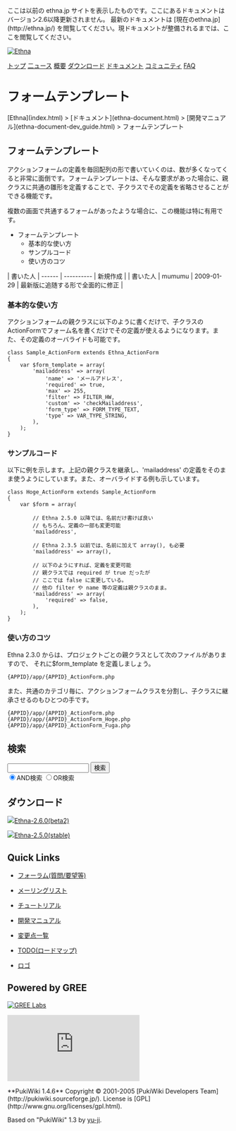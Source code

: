 <title>
フォームテンプレート - Ethna - PHPウェブアプリケーションフレームワーク</title>
 <link rel="stylesheet" href="skin/ethna/ethna.css" title="ethna" type="text/css" charset="utf-8">

 <link rel="alternate" type="application/rss+xml" title="RSS" href="cmd=rss.html">

 <script type="text/javascript" src="skin/trackback.js"></script>

</head>
ここは以前の ethna.jp サイトを表示したものです。ここにあるドキュメントはバージョン2.6以降更新されません。  
最新のドキュメントは [現在のethna.jp](http://ethna.jp/) を閲覧してください。現ドキュメントが整備されるまでは、ここを閲覧してください。

<!-- ??BEGIN id:wrapper --><!-- ?? Navigator ?? ======================================================= -->

[![Ethna](image/navlogo.gif)](/)

[トップ](ethna.html "ethna (11d)") [二ュース](ethna-news.html "ethna-news (11d)") [概要](ethna-about.html "ethna-about (11d)") [ダウンロード](ethna-download.html "ethna-download (25d)") [ドキュメント](ethna-document.html "ethna-document (884d)") [コミュニティ](ethna-community.html "ethna-community (619d)") [FAQ](ethna-document-faq.html "ethna-document-faq (1240d)")

<!-- ?? Header ?? ========================================================== -->

# フォームテンプレート 

<!-- ?? Content ?? ========================================================= -->
<!-- ??BEGIN id:main -->
<!-- ??BEGIN id:wrap_content -->
<!-- ??BEGIN id:content -->
<!-- ??BEGIN id:page_navigator -->
<!-- ??END id:PageNavigator -->
<!-- ??BEGIN id:body --> [Ethna](index.html) > [ドキュメント](ethna-document.html) > [開発マニュアル](ethna-document-dev_guide.html) > フォームテンプレート 
## フォームテンプレート [](ethna-document-dev_guide-form_template.html#d69b6135 "d69b6135")

アクションフォームの定義を毎回配列の形で書いていくのは、数が多くなってくると非常に面倒です。フォームテンプレートは、そんな要求があった場合に、親クラスに共通の雛形を定義することで、子クラスでその定義を省略させることができる機能です。

複数の画面で共通するフォームがあったような場合に、この機能は特に有用です。

- フォームテンプレート 
  - 基本的な使い方 
  - サンプルコード 
  - 使い方のコツ 

| 書いた人 | ------ | ---------- | 新規作成 |
| 書いた人 | mumumu | 2009-01-29 | 最新版に追随する形で全面的に修正 |

### 基本的な使い方 [](ethna-document-dev_guide-form_template.html#c3e3b3d3 "c3e3b3d3")

アクションフォームの親クラスに以下のように書くだけで、子クラスのActionFormでフォーム名を書くだけでその定義が使えるようになります。また、その定義のオーバライドも可能です。

    class Sample_ActionForm extends Ethna_ActionForm
    {
        var $form_template = array(
            'mailaddress' => array(
                'name' => 'メールアドレス',
                'required' => true,
                'max' => 255,
                'filter' => FILTER_HW,
                'custom' => 'checkMailaddress',
                'form_type' => FORM_TYPE_TEXT,
                'type' => VAR_TYPE_STRING,
            ),
        );
    }

### サンプルコード [](ethna-document-dev_guide-form_template.html#qb99e009 "qb99e009")

以下に例を示します。上記の親クラスを継承し、'mailaddress' の定義をそのまま使うようにしています。また、オーバライドする例も示しています。

    class Hoge_ActionForm extends Sample_ActionForm
    {
        var $form = array(
    
            // Ethna 2.5.0 以降では、名前だけ書けば良い
            // もちろん、定義の一部も変更可能
            'mailaddress',
    
            // Ethna 2.3.5 以前では、名前に加えて array(), も必要
            'mailaddress' => array(),
    
            // 以下のようにすれば、定義を変更可能
            // 親クラスでは required が true だったが
            // ここでは false に変更している。
            // 他の filter や name 等の定義は親クラスのまま。
            'mailaddress' => array(
                'required' => false,  
            ),        
        );
    }

### 使い方のコツ [](ethna-document-dev_guide-form_template.html#h6439d83 "h6439d83")

Ethna 2.3.0 からは、プロジェクトごとの親クラスとして次のファイルがありますので、 それに$form\_template を定義しましょう。

    {APPID}/app/{APPID}_ActionForm.php

また、共通のカテゴリ毎に、アクションフォームクラスを分割し、子クラスに継承させるのもひとつの手です。

    {APPID}/app/{APPID}_ActionForm.php
    {APPID}/app/{APPID}_ActionForm_Hoge.php
    {APPID}/app/{APPID}_ActionForm_Fuga.php

<!-- ??END id:body -->
<!-- ??BEGIN id:summary --><!-- ??END id:note -->
<!-- ??BEGIN id:trackback -->
<!-- ?? END id:trackback --><!-- ?? END id:attach -->
<!-- ?? END id:summary -->
<!-- ??END id:content -->
<!-- ?? END id:wrap_content --><!-- ??sidebar?? ========================================================== -->
<!-- ??BEGIN id:wrap_sidebar -->

<!-- ??BEGIN id:search_form -->

## 検索

<form action="http://ethna.jp/index.php?cmd=search" method="post">
            <input type="hidden" name="encode_hint" value="??">
            <input type="text" name="word" value="" size="20">
            <input type="submit" value="検索"><br>
            <input type="radio" name="type" value="AND" checked id="and_search"><label for="and_search">AND検索</label>
            <input type="radio" name="type" value="OR" id="or_search"><label for="or_search">OR検索</label>
    </form>

<!-- END id:search_form -->
<!-- ??BEGIN id:download_link -->

## ダウンロード

[![](image/minilogo.gif)Ethna-2.6.0(beta2)](ethna-download.html)

[![](image/minilogo.gif)Ethna-2.5.0(stable)](ethna-download.html)

<!-- END id:download_link -->
<!-- ??BEGIN id:download_link -->

## Quick Links

- [フォーラム(質問/要望等)](ethna-community-forum.html)
- [メーリングリスト](http://ml.ethna.jp/mailman/listinfo/users)

- [チュートリアル](ethna-document-tutorial.html)
- [開発マニュアル](ethna-document-dev_guide.html)
- [変更点一覧](ethna-document-changes.html)

- [TODO(ロードマップ)](TODO.html)
- [ロゴ](ethna-logo.html)

<!-- END id:download_link -->
<!-- ??BEGIN id:search_form -->

## Powered by GREE

 [![GREE Labs](http://labs.gree.jp/image/greelabs_logo.gif)](http://labs.gree.jp/)

<!-- END id:search_form -->
 [![SourceForge.jp](http://sourceforge.jp/sflogo.php?group_id=1343)](http://sourceforge.jp/)

<!-- ??END id:sidebar -->
<!-- ??END id:wrap_sidebar -->
<!-- ??END id:main --><!-- ?? Footer ?? ========================================================== -->
<!-- ??BEGIN id:footer -->
<!-- ??BEGIN id:copyright --> **PukiWiki 1.4.6** Copyright © 2001-2005 [PukiWiki Developers Team](http://pukiwiki.sourceforge.jp/). License is [GPL](http://www.gnu.org/licenses/gpl.html).  
 Based on "PukiWiki" 1.3 by [yu-ji](http://factage.com/yu-ji/).
<!-- ??END id:copyright -->
<!-- ??END id:footer --><!-- ?? END ?? ============================================================= -->
<!-- ??END id:wrapper -->
